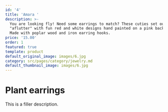 ```yaml
---
id: '4'
title: 'Amara '
description: >-
  You are looking fly! Need some earrings to match? These cuties set our hearts
  "aflutter" with fun red and white designs hand painted on a pink background.
  Made with poplar wood and iron earring hooks.
price: '15.00'
order: 1
featured: true
template: product
default_original_image: images/6.jpg
category: src/pages/category/jewelry.md
default_thumbnail_image: images/6.jpg
---
```

# Plant earrings

This is a filler description.
